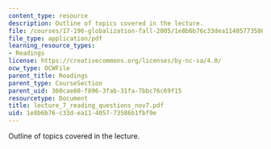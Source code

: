 ```yaml
---
content_type: resource
description: Outline of topics covered in the lecture.
file: /courses/17-196-globalization-fall-2005/1e8b6b76c33dea11405773586b1fbf9e_lecture_7_reading_questions_nov7.pdf
file_type: application/pdf
learning_resource_types:
- Readings
license: https://creativecommons.org/licenses/by-nc-sa/4.0/
ocw_type: OCWFile
parent_title: Readings
parent_type: CourseSection
parent_uid: 360cae60-f896-3fab-31fa-7bbc76c69f15
resourcetype: Document
title: lecture_7_reading_questions_nov7.pdf
uid: 1e8b6b76-c33d-ea11-4057-73586b1fbf9e
---
```

Outline of topics covered in the lecture.